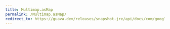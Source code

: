 ```yaml
---
title: Multimap.asMap
permalink: /Multimap.asMap/
redirect_to: https://guava.dev/releases/snapshot-jre/api/docs/com/google/common/collect/Multimap.html#asMap--
---
```

